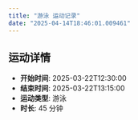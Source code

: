 ```yaml
---
title: "游泳 运动记录"
date: "2025-04-14T18:46:01.009461"
---
```

## 运动详情
- **开始时间**: 2025-03-22T12:30:00
- **结束时间**: 2025-03-22T13:15:00
- **运动类型**: 游泳
- **时长**: 45 分钟

